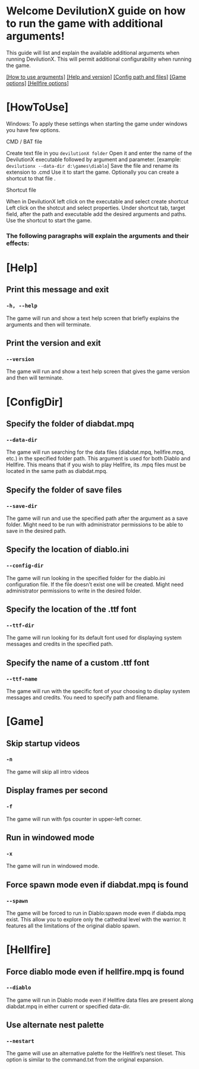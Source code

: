 # Welcome DevilutionX guide on how to run the game with additional arguments!

This guide will list and explain the available additional arguments when running DevilutionX. This will permit additional configurability when running the game.

[[How to use arguments]](#HowToUse)
[[Help and version]](#Help)
[[Config path and files]](#ConfigDir)
[[Game options]](#Game)
[[Hellfire options]](#Hellfire)

# [HowToUse]
Windows:
To apply these settings when starting the game under windows you have few options.


CMD / BAT file

Create text file in you `devilutionX folder`
Open it and enter the name of the DevilutionX executable followed by argument and parameter. [example: `devilutionx --data-dir d:\games\diablo`]
Save the file and rename its extension to .cmd
Use it to start the game.
Optionally you can create a shortcut to that file .


Shortcut file

When in DevilutionX left click on the executable and select create shortcut
Left click on the shotcut and select properties.
Under shortcut tab, target field, after the path and executable add the desired arguments and paths.
Use the shortcut to start the game.





### The following paragraphs will explain the arguments and their effects:

# [Help]


## Print this message and exit
### `-h, --help`
The game will run and show a text help screen that briefly explains the arguments and then will terminate.


## Print the version and exit
### `--version`
The game will run and show a text help screen that gives the game version and then will terminate.


# [ConfigDir]


## Specify the folder of diabdat.mpq
### `--data-dir`
The game will run searching for the data files (diabdat.mpq, hellfire.mpq, etc.) in the specified folder path. This argument is used for both Diablo and Hellfire. This means that if you wish to play Hellfire, its .mpq  files must be located in the same path as diabdat.mpq.


## Specify the folder of save files
### `--save-dir `          
The game will run and use the specified path after the argument as a save folder. Might need to be run with administrator permissions to be able to save in the desired path.


## Specify the location of diablo.ini
### `--config-dir`
The game will run looking in the specified folder for the diablo.ini configuration file. If the file doesn’t exist one will be created. Might need administrator permissions to write in the desired folder.


## Specify the location of the .ttf font
### `--ttf-dir`
The game will run looking for its default font used for displaying system messages and credits in the specified path.


## Specify the name of a custom .ttf font
### `--ttf-name`
The game will run with the specific font of your choosing to display system messages and credits. You need to specify path and filename.


# [Game]


## Skip startup videos
### `-n`
The game will skip all intro videos


## Display frames per second
### `-f`
The game will run with fps counter in upper-left corner.


## Run in windowed mode
### `-x`
The game will run in windowed mode.


## Force spawn mode even if diabdat.mpq is found
### `--spawn`
The game will be forced to run in Diablo:spawn mode even if diabda.mpq exist. This allow you to explore only the cathedral level with the warrior. It features all the limitations of the original diablo spawn.


# [Hellfire]


## Force diablo mode even if hellfire.mpq is found
### `--diablo`

The game will run in Diablo mode even if Hellfire data files are present along diabdat.mpq in either current or specified data-dir.


## Use alternate nest palette
### `--nestart`

The game will use an alternative palette for the Hellfire’s nest tileset. This option is similar to the command.txt from the original expansion.

